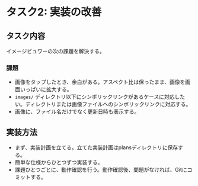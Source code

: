 # タスク2: 実装の改善

## タスク内容

イメージビュワーの次の課題を解決する。

### 課題

- 画像をタップしたとき、余白がある。アスペクト比は保ったまま、画像を画面いっぱいに拡大する。
- `images/` ディレクトリ以下にシンボリックリンクがあるケースに対応したい。ディレクトリまたは画像ファイルへのシンボリックリンクに対応する。
- 画像に、ファイル名だけでなく更新日時も表示する。

## 実装方法

- まず、実装計画を立てる。立てた実装計画はplansディレクトリに保存する。
- 簡単な仕様からひとつずつ実装する。
- 課題ひとつごとに、動作確認を行う。動作確認後、問題がなければ、Gitにコミットする。
